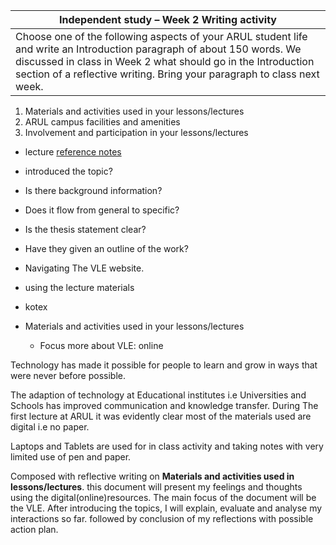 |Independent study – Week 2 Writing activity|
|-------------------------------------------|
|Choose one of the following aspects of your ARUL student life and write an Introduction paragraph of about 150 words. We discussed in class in Week 2 what should go in the Introduction section of a reflective writing. Bring your paragraph to class next week.|


1. Materials and activities used in your lessons/lectures 
2. ARUL campus facilities and amenities
3. Involvement and participation in your lessons/lectures

- lecture [reference notes](/csweek2GibbsModelIntroduction/materials/CS1Week2GibbsmodelIntroductionStudents.md#an-introductory-paragraph-contains)
- introduced the topic?
- Is there background information? 
- Does it flow from general to specific?
- Is the thesis statement clear?
- Have they given an outline of the work?


- Navigating The VLE website.
- using the lecture materials
- kotex 

 
- Materials and activities used in your lessons/lectures 
    - Focus more about VLE: online

Technology has made it possible for people to learn and grow in ways that were never before possible.

The adaption of technology at Educational institutes i.e Universities and Schools has improved communication and knowledge transfer. During The first lecture at ARUL it was evidently clear most of the materials used are digital i.e no paper.

Laptops and Tablets are used for in class activity and taking notes with very limited use of pen and paper.

Composed with reflective writing on **Materials and activities used in lessons/lectures**.  this document will present my feelings and thoughts using the  digital(online)resources.
The main focus of the document will be the  VLE. After introducing the topics, I will explain, evaluate and analyse  my interactions so far. 
followed by conclusion of my reflections with possible action plan. 





















